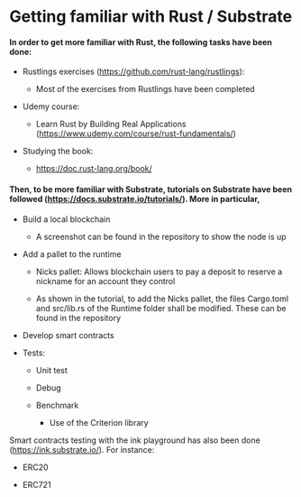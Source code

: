 # Getting familiar with Rust / Substrate

#### In order to get more familiar with Rust, the following tasks have been done:

  * Rustlings exercises (https://github.com/rust-lang/rustlings):
  
    * Most of the exercises from Rustlings have been completed

  * Udemy course:
  
    * Learn Rust by Building Real Applications (https://www.udemy.com/course/rust-fundamentals/)
    
  * Studying the book:
  
    * https://doc.rust-lang.org/book/
    
#### Then, to be more familiar with Substrate, tutorials on Substrate have been followed (https://docs.substrate.io/tutorials/). More in particular,

  * Build a local blockchain
  
  	* A screenshot can be found in the repository to show the node is up
    
  * Add a pallet to the runtime

    * Nicks pallet: Allows blockchain users to pay a deposit to reserve a nickname for an account they control

    * As shown in the tutorial, to add the Nicks pallet, the files Cargo.toml and src/lib.rs of the Runtime folder shall be modified. These can be found in the repository
     
  * Develop smart contracts
  
  * Tests:

      * Unit test
    
      * Debug
     
      * Benchmark
      
      	  * Use of the Criterion library

Smart contracts testing with the ink playground has also been done (https://ink.substrate.io/). For instance:

  * ERC20
    
  * ERC721




  
  
